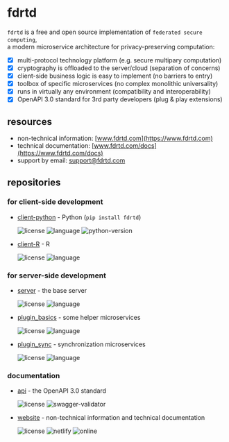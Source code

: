 # fdrtd

`fdrtd` is a free and open source implementation of `federated secure computing`,\
a modern microservice architecture for privacy-preserving computation:

- [x] multi-protocol technology platform (e.g. secure multipary computation)
- [x] cryptography is offloaded to the server/cloud (separation of concerns)
- [x] client-side business logic is easy to implement (no barriers to entry)
- [x] toolbox of specific microservices (no complex monolithic universality)
- [x] runs in virtually any environment (compatibility and interoperability)
- [x] OpenAPI 3.0 standard for 3rd party developers (plug & play extensions)

## resources

* non-technical information: [www.fdrtd.com](https://www.fdrtd.com)
* technical documentation: [www.fdrtd.com/docs](https://www.fdrtd.com/docs)
* support by email: [support@fdrtd.com](mailto:support@fdrtd.com)

## repositories

### for client-side development

* [client-python](https://github.com/fdrtd/client-python) - Python (`pip install fdrtd`)

  ![license](https://img.shields.io/github/license/fdrtd/client-python)
  ![language](https://img.shields.io/github/languages/top/fdrtd/client-python)
  ![python-version](https://img.shields.io/pypi/pyversions/fdrtd)

* [client-R](https://github.com/fdrtd/client-R) - R

  ![license](https://img.shields.io/github/license/fdrtd/client-R)
  ![language](https://img.shields.io/github/languages/top/fdrtd/client-R)

### for server-side development

* [server](https://github.com/fdrtd/server) - the base server

  ![license](https://img.shields.io/github/license/fdrtd/server)
  ![language](https://img.shields.io/github/languages/top/fdrtd/server)

* [plugin_basics](https://github.com/fdrtd/plugin_basics) - some helper microservices

  ![license](https://img.shields.io/github/license/fdrtd/plugin_basics)
  ![language](https://img.shields.io/github/languages/top/fdrtd/plugin_basics)

* [plugin_sync](https://github.com/fdrtd/plugin_sync) - synchronization microservices

  ![license](https://img.shields.io/github/license/fdrtd/plugin_sync)
  ![language](https://img.shields.io/github/languages/top/fdrtd/plugin_sync)

### documentation

* [api](https://github.com/fdrtd/api) - the OpenAPI 3.0 standard

  ![license](https://img.shields.io/github/license/fdrtd/api)
  ![swagger-validator](https://img.shields.io/swagger/valid/3.0?specUrl=https%3A%2F%2Fraw.githubusercontent.com%2Ffdrtd%2Fapi%2Fmain%2Fopenapi.yaml)

* [website](https://github.com/fdrtd/website) - non-technical information and technical documentation

  ![license](https://img.shields.io/github/license/fdrtd/website)
  ![netlify](https://img.shields.io/netlify/7f01c714-01c0-4aee-b5ef-443e768a3952)
  ![online](https://img.shields.io/website?url=https%3A%2F%2Fwww.fdrtd.com)

